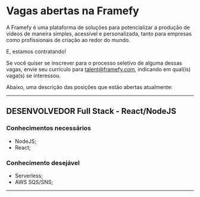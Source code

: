 # Vagas abertas na Framefy

A Framefy é uma plataforma de soluções para potencializar a produção de vídeos de maneira simples, acessível e personalizada, tanto para empresas como profissionais de criação ao redor do mundo.

E, estamos contratando!

Se você quiser se inscrever para o processo seletivo de alguma dessas vagas, envie seu currículo para [talent@framefy.com](mailto:talent@framefy.com), indicando em qual(is) vaga(s) se interessou.

Abaixo, uma descrição das posições que estão abertas atualmente:

---
## DESENVOLVEDOR Full Stack - React/NodeJS


### Conhecimentos necessários
* NodeJS;
* React;

### Conhecimento desejável
* Serverless;
* AWS SQS/SNS;

---
